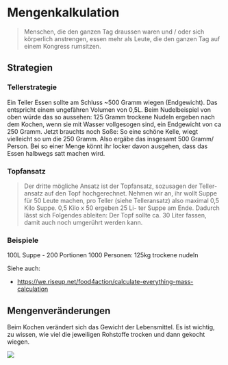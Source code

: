 # Mengenkalkulation

>Menschen, die den ganzen Tag draussen waren und / oder sich körperlich anstrengen, essen mehr als Leute, die den ganzen Tag auf einem Kongress rumsitzen.

## Strategien

### Tellerstrategie

Ein Teller Essen sollte am Schluss ~500 Gramm wiegen (Endgewicht). Das entspricht einem ungefähren Volumen von 0,5L.
Beim Nudelbeispiel von oben würde das so aussehen: 125 Gramm trockene Nudeln ergeben nach dem Kochen, wenn sie mit Wasser vollgesogen sind, ein Endgewicht von ca 250 Gramm.
Jetzt brauchts noch Soße: So eine schöne Kelle, wiegt vielleicht so um die 250 Gramm. Also ergäbe das insgesamt 500 Gramm/ Person. Bei so einer Menge könnt ihr locker davon ausgehen, dass das Essen halbwegs satt machen wird.

### Topfansatz
>
> Der dritte mögliche Ansatz ist der Topfansatz, sozusagen der Teller- ansatz auf den Topf hochgerechnet.
Nehmen wir an, ihr wollt Suppe für 50 Leute machen, pro Teller (siehe Telleransatz) also maximal 0,5 Kilo Suppe. 0,5 Kilo x 50 ergeben 25 Li- ter Suppe am Ende. Dadurch lässt sich Folgendes ableiten: Der Topf sollte ca. 30 Liter fassen, damit auch noch umgerührt werden kann.

### Beispiele

100L Suppe - 200 Portionen
1000 Personen: 125kg trockene nudeln

Siehe auch:

* <https://we.riseup.net/food4action/calculate-everything-mass-calculation>

## Mengenveränderungen

Beim Kochen verändert sich das Gewicht der Lebensmittel. Es ist wichtig, zu wissen, wie viel die jeweiligen Rohstoffe trocken und dann gekocht wiegen.

![](../images/KF_Gewichtsveränderungen.png)
